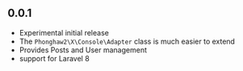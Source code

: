 ## 0.0.1
- Experimental initial release
- The `Phonghaw2\X\Console\Adapter` class is much easier to extend
- Provides Posts and User management
- support for Laravel 8
